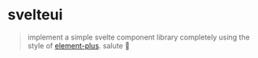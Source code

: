 # svelteui

> implement a simple svelte component library completely using the style of [element-plus](https://github.com/element-plus/element-plus). salute 🚩

